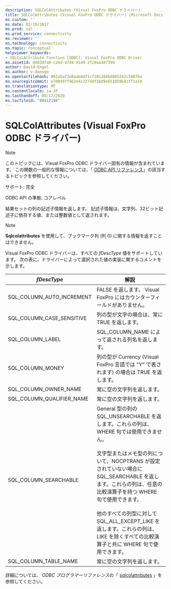 ```yaml
---
description: SQLColAttributes (Visual FoxPro ODBC ドライバー)
title: SQLColAttributes (Visual FoxPro ODBC ドライバー) |Microsoft Docs
ms.custom: ''
ms.date: 01/19/2017
ms.prod: sql
ms.prod_service: connectivity
ms.reviewer: ''
ms.technology: connectivity
ms.topic: conceptual
helpviewer_keywords:
- SQLColAttribute function [ODBC], Visual FoxPro ODBC Driver
ms.assetid: d403dfa0-c26d-47d4-91d9-2f29aa387399
author: David-Engel
ms.author: v-daenge
ms.openlocfilehash: 062a5af2e8aab4d71cf201284bd065242c588f6a
ms.sourcegitcommit: e700497f962e4c2274df16d9e651059b42ff1a10
ms.translationtype: MT
ms.contentlocale: ja-JP
ms.lasthandoff: 08/17/2020
ms.locfileid: "88412198"
---
```

# <a name="sqlcolattributes-visual-foxpro-odbc-driver"></a>SQLColAttributes (Visual FoxPro ODBC ドライバー)
> [!NOTE]  
>  このトピックには、Visual FoxPro ODBC ドライバー固有の情報が含まれています。 この関数の一般的な情報については、「 [ODBC API リファレンス](../../odbc/reference/syntax/odbc-api-reference.md)」の該当するトピックを参照してください。  
  
 サポート: 完全  
  
 ODBC API の準拠: コアレベル  
  
 結果セットの列の記述子情報を返します。 記述子情報は、文字列、32ビット記述子に依存する値、または整数値として返されます。  
  
> [!NOTE]  
>  **Sqlcolattributes** を使用して、ブックマーク列 (列 0) に関する情報を返すことはできません。  
  
 Visual FoxPro ODBC ドライバーは、すべての *fDescType* 値をサポートしています。 次の表に、ドライバーによって選択された値の実装に関するコメントを示します。  
  
|*fDescType*|解説|  
|-----------------|-------------|  
|SQL_COLUMN_AUTO_INCREMENT|FALSE を返します。 Visual FoxPro にはカウンターフィールドがありません。|  
|SQL_COLUMN_CASE_SENSITIVE|列の型が文字の場合は、常に TRUE を返します。|  
|SQL_COLUMN_LABEL|SQL_COLUMN_NAME によって返される列名を返します。|  
|SQL_COLUMN_MONEY|列の型が Currency (Visual FoxPro 言語では "Y" で表されます) の場合は TRUE を返します。|  
|SQL_COLUMN_OWNER_NAME|常に空の文字列を返します。|  
|SQL_COLUMN_QUALIFIER_NAME|常に空の文字列を返します。|  
|SQL_COLUMN_SEARCHABLE|General 型の列の SQL_UNSEARCHABLE を返します。これらの列は、WHERE 句では使用できません。<br /><br /> 文字型またはメモ型の列について、NOCPTRANS が設定されていない場合に SQL_SEARCHABLE を返します。これらの列は、任意の比較演算子を持つ WHERE 句で使用できます。<br /><br /> 他のすべての列型に対して SQL_ALL_EXCEPT_LIKE を返します。これらの列は、LIKE を除くすべての比較演算子と共に WHERE 句で使用できます。|  
|SQL_COLUMN_TABLE_NAME|常に空の文字列を返します。|  
  
 詳細については、 *ODBC プログラマーリファレンス*の「 [sqlcolattributes](../../odbc/reference/syntax/sqlcolattributes-function.md) 」を参照してください。
